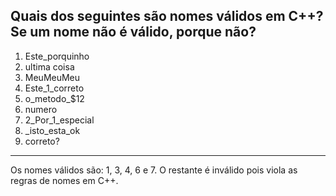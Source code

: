 ## Quais dos seguintes são nomes válidos em C++? Se um nome não é válido, porque não?
1. Este\_porquinho
2. ultima coisa
3. MeuMeuMeu
4. Este\_1\_correto
5. o\_metodo\_$12
6. numero
7. 2\_Por\_1\_especial
8. \_isto\_esta\_ok
9. correto?

<hr>

Os nomes válidos são: 1, 3, 4, 6 e 7.
O restante é inválido pois viola as regras de nomes em C++.

